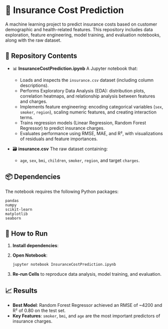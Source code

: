# 🏦 Insurance Cost Prediction

A machine learning project to predict insurance costs based on customer demographic and health-related features. This repository includes data exploration, feature engineering, model training, and evaluation notebooks, along with the raw dataset.

## 📂 Repository Contents

* 📊 **InsuranceCostPrediction.ipynb**
  A Jupyter notebook that:

  * Loads and inspects the `insurance.csv` dataset (including column descriptions).
  * Performs Exploratory Data Analysis (EDA): distribution plots, correlation heatmaps, and relationship analysis between features and charges.
  * Implements feature engineering: encoding categorical variables (`sex`, `smoker`, `region`), scaling numeric features, and creating interaction terms.
  * Trains regression models (Linear Regression, Random Forest Regressor) to predict insurance charges.
  * Evaluates performance using RMSE, MAE, and R², with visualizations of residuals and feature importances.

* 🗃️ **insurance.csv**
  The raw dataset containing:

  * `age`, `sex`, `bmi`, `children`, `smoker`, `region`, and target `charges`.

## 📦 Dependencies

The notebook requires the following Python packages:

```
pandas
numpy
scikit-learn
matplotlib
seaborn
```

## 🚀 How to Run

1. **Install dependencies**:

2. **Open Notebook**:

   ```bash
   jupyter notebook InsuranceCostPrediction.ipynb
   ```
3. **Re-run Cells** to reproduce data analysis, model training, and evaluation.

## 📈 Results

* **Best Model**: Random Forest Regressor achieved an RMSE of \~4200 and R² of 0.80 on the test set.
* **Key Features**: `smoker`, `bmi`, and `age` are the most important predictors of insurance charges.
